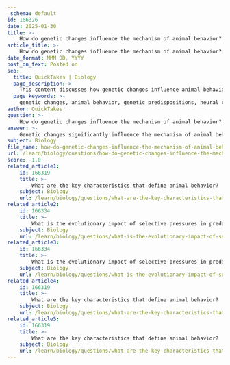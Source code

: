 ```yaml
---
_schema: default
id: 166326
date: 2025-01-30
title: >-
    How do genetic changes influence the mechanism of animal behavior?
article_title: >-
    How do genetic changes influence the mechanism of animal behavior?
date_format: MMM DD, YYYY
post_on_text: Posted on
seo:
  title: QuickTakes | Biology
  page_description: >-
    This content discusses how genetic changes influence animal behavior through genetic predispositions, neural development, epigenetic mechanisms, and behavioral plasticity, highlighting examples such as the field cricket.
  page_keywords: >-
    genetic changes, animal behavior, genetic predispositions, neural circuit development, epigenetics, environmental interactions, behavioral plasticity, adaptation, fitness, field cricket, Teleogryllus oceanicus
author: QuickTakes
question: >-
    How do genetic changes influence the mechanism of animal behavior?
answer: >-
    Genetic changes significantly influence the mechanism of animal behavior through several interconnected processes involving genetic predispositions, neurobiological development, and environmental interactions. Here are the key ways in which genetic changes impact behavior:\n\n1. **Genetic Predispositions**: The genotype of an organism provides the foundational blueprint for its behavior. Specific genes can predispose animals to exhibit certain behaviors, such as aggression, mating rituals, or social interactions. For instance, a genetic mutation may lead to alterations in neural pathways that affect how an animal responds to social cues or environmental challenges.\n\n2. **Neural Circuit Development**: Genetic changes can influence the development of neural circuits in the brain. These circuits are crucial for processing information and generating behavioral responses. For example, a mutation that affects the structure of a neural pathway can lead to changes in behavior, such as increased fear responses or altered mating calls.\n\n3. **Epigenetics and Environmental Interaction**: Environmental factors can modify gene expression through epigenetic mechanisms, which can further complicate the relationship between genetics and behavior. This means that while genetics provide a potential range of behaviors, the actual expression of these behaviors can be heavily influenced by experiences and environmental conditions. For example, stress during early development can lead to changes in hormonal pathways, impacting future stress responses and overall behavior.\n\n4. **Behavioral Plasticity**: Genetic changes can also contribute to behavioral plasticity, allowing animals to adjust their behaviors based on past experiences. For instance, an animal that has encountered predators may develop heightened fear responses, leading to changes in foraging behavior or habitat use. This adaptability is crucial for survival and reproduction in changing environments.\n\n5. **Examples of Genetic Influence on Behavior**: A notable example is the field cricket (*Teleogryllus oceanicus*), where a genetic mutation led to silent wings in some males. This change provided a survival advantage in environments with high predation risk, demonstrating how genetic changes can directly influence behavior and fitness.\n\nIn summary, genetic changes play a critical role in shaping the mechanisms of animal behavior by influencing neural development, interacting with environmental factors, and allowing for adaptive responses to challenges. Understanding these interactions is essential for comprehending the evolution and adaptation of behaviors in various species.
subject: Biology
file_name: how-do-genetic-changes-influence-the-mechanism-of-animal-behavior.md
url: /learn/biology/questions/how-do-genetic-changes-influence-the-mechanism-of-animal-behavior
score: -1.0
related_article1:
    id: 166319
    title: >-
        What are the key characteristics that define animal behavior?
    subject: Biology
    url: /learn/biology/questions/what-are-the-key-characteristics-that-define-animal-behavior
related_article2:
    id: 166334
    title: >-
        What is the evolutionary impact of selective pressures in predator-prey interactions?
    subject: Biology
    url: /learn/biology/questions/what-is-the-evolutionary-impact-of-selective-pressures-in-predatorprey-interactions
related_article3:
    id: 166334
    title: >-
        What is the evolutionary impact of selective pressures in predator-prey interactions?
    subject: Biology
    url: /learn/biology/questions/what-is-the-evolutionary-impact-of-selective-pressures-in-predatorprey-interactions
related_article4:
    id: 166319
    title: >-
        What are the key characteristics that define animal behavior?
    subject: Biology
    url: /learn/biology/questions/what-are-the-key-characteristics-that-define-animal-behavior
related_article5:
    id: 166319
    title: >-
        What are the key characteristics that define animal behavior?
    subject: Biology
    url: /learn/biology/questions/what-are-the-key-characteristics-that-define-animal-behavior
---
```


&nbsp;